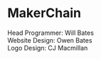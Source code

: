 # MakerChain
Head Programmer: Will Bates <br />
Website Design: Owen Bates <br />
Logo Design: CJ Macmillan <br />

